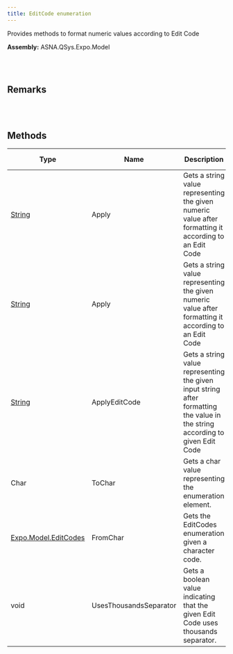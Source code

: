 ```yaml
---
title: EditCode enumeration
---
```


Provides methods to format numeric values according to Edit Code

**Assembly:** ASNA.QSys.Expo.Model

<br>
<br>

## Remarks

<br>
<br>

## Methods

| Type | Name | Description | Return Description 
| --- | --- | --- | --- 
| [String](https://docs.microsoft.com/en-us/dotnet/api/system.string?view=net-5.0) | Apply | Gets a string value representing the given numeric value after formatting it according to an Edit Code | the formatted value as string
| [String](https://docs.microsoft.com/en-us/dotnet/api/system.string?view=net-5.0) | Apply | Gets a string value representing the given numeric value after formatting it according to an Edit Code | the formatted value as string
| [String](https://docs.microsoft.com/en-us/dotnet/api/system.string?view=net-5.0) | ApplyEditCode | Gets a string value representing the given input string after formatting the value in the string according to given Edit Code | the formatted value as string
| Char | ToChar | Gets a char value representing the enumeration element. | the char code
| [Expo.Model.EditCodes](/reference/asna-qsys-expo/expo-model/edit-codes.html) | FromChar | Gets the EditCodes enumeration given a character code. | the enumeration
| void | UsesThousandsSeparator | Gets a boolean value indicating that the given Edit Code uses thousands separator. | true if editCode uses thousands separator

<br>
<br>


